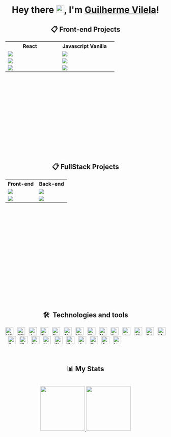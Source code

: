 
<h1 align="center">Hey there <img src="https://media.giphy.com/media/hvRJCLFzcasrR4ia7z/giphy.gif" width="25px">, I'm <a href="https://guilherme-vilela.vercel.app/" target="_blank">Guilherme Vilela</a>!</h1> 


<div align="center">
 
 ## 📋 Front-end Projects

<table height="350px">
  <tbody >
    <tr>
      <th align="center" width="50%"> React <img src="https://user-images.githubusercontent.com/109693663/207225133-2a594a5a-56da-4b0c-91d8-8ad74eeacaab.png" width="13px"></th>
      <th align="center" width="50%">Javascript Vanilla <img src="https://user-images.githubusercontent.com/109693663/207225942-d775c6d2-1830-4054-b9d3-27ffdb9977dc.png" width="12px"></th>
    </tr>
   <tr>
         <td>
           <a href="https://github.com/guilhiz/TrackIt"><img src="https://github-readme-stats.vercel.app/api/pin/?username=guilhiz&repo=TrackIt&title_color=7A7ADB&icon_color=2234AE&text_color=D3D3D3&bg_color=0,000000,130F40"></a>
         </td>
         <td>
            <a href="https://github.com/guilhiz/Bate-Papo-UOL"><img src="https://github-readme-stats.vercel.app/api/pin/?username=guilhiz&repo=Bate-Papo-UOL&title_color=7A7ADB&icon_color=2234AE&text_color=D3D3D3&bg_color=0,000000,130F40"></a>
         </td>
   </tr>
    <tr>
         <td>
           <a href="https://github.com/guilhiz/CineFlex"><img src="https://github-readme-stats.vercel.app/api/pin/?username=guilhiz&repo=CineFlex&title_color=7A7ADB&icon_color=2234AE&text_color=D3D3D3&bg_color=0,000000,130F40"></a>
         </td>
         <td>
            <a href="https://github.com/guilhiz/Parrot-Card-Game"><img src="https://github-readme-stats.vercel.app/api/pin/?username=guilhiz&repo=Parrot-Card-Game&title_color=7A7ADB&icon_color=2234AE&text_color=D3D3D3&bg_color=0,000000,130F40"></a>
         </td>
   </tr>
   <tr>
         <td>
           <a href="https://github.com/guilhiz/GitHub-Timeline"><img src="https://github-readme-stats.vercel.app/api/pin/?username=guilhiz&repo=GitHub-Timeline&title_color=7A7ADB&icon_color=2234AE&text_color=D3D3D3&bg_color=0,000000,130F40"></a>
         </td>
         <td>
             <a href="https://github.com/guilhiz/Driven-Eats"><img src="https://github-readme-stats.vercel.app/api/pin/?username=guilhiz&repo=Driven-Eats&title_color=7A7ADB&icon_color=2234AE&text_color=D3D3D3&bg_color=0,000000,130F40"></a>
         </td>
    </tr>
  </tbody>
</table>

 ## 📋 FullStack Projects
 <table height="350px">
  <tbody >
    <tr>
      <th align="center" width="50%"> Front-end </th>
      <th align="center" width="50%">Back-end </th>
    </tr>
   <tr>
         <td>
           <a href="https://github.com/guilhiz/My-Wallet"><img src="https://github-readme-stats.vercel.app/api/pin/?username=guilhiz&repo=My-Wallet&title_color=7A7ADB&icon_color=2234AE&text_color=D3D3D3&bg_color=0,000000,130F40"></a>
         </td>
         <td>
            <a href="https://github.com/guilhiz/API-My-Wallet"><img src="https://github-readme-stats.vercel.app/api/pin/?username=guilhiz&repo=API-My-Wallet&title_color=7A7ADB&icon_color=2234AE&text_color=D3D3D3&bg_color=0,000000,130F40"></a>
         </td>
   </tr>
    <tr>
         <td>
           <a href="https://github.com/guilhiz/Lake-Shore"><img src="https://github-readme-stats.vercel.app/api/pin/?username=guilhiz&repo=Lake-Shore&title_color=7A7ADB&icon_color=2234AE&text_color=D3D3D3&bg_color=0,000000,130F40"></a>
         </td>
         <td>
            <a href="https://github.com/guilhiz/API-Lake-Shore"><img src="https://github-readme-stats.vercel.app/api/pin/?username=guilhiz&repo=API-Lake-Shore&title_color=7A7ADB&icon_color=2234AE&text_color=D3D3D3&bg_color=0,000000,130F40"></a>
         </td>
   </tr>
  </tbody>
 </table>
</div>
&nbsp;
  <div align="center">
 
  ## 🛠  Technologies and tools
 
 </div>
 
        
[<img src="https://img.shields.io/badge/HTML5-130F40?logo=html5&logoColor=E34F26" alt="HTML5 logo" title="HTML5" height="25" />][tech_tools_anchor]
&nbsp;
[<img src="https://img.shields.io/badge/CSS3-130F40?logo=css3&logoColor=1572B6" alt="CSS3 logo" title="CSS3" height="25" />][tech_tools_anchor]
&nbsp;
[<img src="https://img.shields.io/badge/JavaScript-130F40?logo=javascript&logoColor=F7DF1E" alt="JavaScript logo" title="JavaScript" height="25" />][tech_tools_anchor]
&nbsp;
[<img src="https://img.shields.io/badge/TypeScript-130F40?logo=typescript&logoColor=3178C6" alt="TypeScript logo" title="TypeScript" height="25" />][tech_tools_anchor]
&nbsp;
[<img src="https://img.shields.io/badge/React-130F40?logo=react&logoColor=61DAFB" alt="React logo" title="React" height="25" />][tech_tools_anchor]
&nbsp;
[<img src="https://img.shields.io/badge/next.js-130F40?logo=nextdotjs&logoColor=f1f1f1" alt="Next logo" title="Next" height="25" />][tech_tools_anchor]
&nbsp;
[<img src="https://img.shields.io/badge/Vite-130F40?logo=vite&logoColor=B73BFE" alt="Vite logo" title="Vite" height="25" />][tech_tools_anchor]
&nbsp;
[<img src="https://img.shields.io/badge/Styled--Components-130F40?logo=styled-components&logoColor=DB7093" alt="Styled-component logo" title="Styled-component" height="25" />][tech_tools_anchor]
&nbsp;
[<img src="https://img.shields.io/badge/Node.js-130F40?logo=node.js&logoColor=339933" alt="Node.js logo" title="Node.js" height="25" />][tech_tools_anchor] &nbsp;
[<img src="https://img.shields.io/badge/Express-130F40?&logo=express&logoColor=000000" alt="Express logo" title="Express" height="25" />][tech_tools_anchor]
&nbsp;
[<img src="https://img.shields.io/badge/JWT-130F40?logo=JSON%20web%20tokens&logoColor=00000" alt="JWT logo" title="jwt" height="25" />][tech_tools_anchor]
&nbsp;
[<img src="https://img.shields.io/badge/Jest-130F40?logo=jest&logoColor=C21325" alt="JEST logo" title="jest" height="25" />][tech_tools_anchor]
&nbsp;
[<img src="https://img.shields.io/badge/Prisma-130F40?&logo=Prisma&logoColor=3982CE" alt="Prisma logo" title="prisma" height="25" />][tech_tools_anchor]
&nbsp;
[<img src="https://img.shields.io/badge/MongoDB-130F40?logo=mongodb&logoColor=47A248" alt="MongoDB logo" title="MongoDB" height="25" />][tech_tools_anchor]
&nbsp;
[<img src="https://img.shields.io/badge/PostgreSQL-130F40?logo=postgresql&logoColor=316192" alt="Postgres logo" title="postgres" height="25" />][tech_tools_anchor]
&nbsp;
[<img src="https://img.shields.io/badge/Insomnia-130F40?logo=Insomnia&logoColor=5849be" alt="Slack logo" title="slack" height="25" />][tech_tools_anchor]
&nbsp;
[<img src="https://img.shields.io/badge/Figma-130F40?logo=figma&logoColor=F24E1E" alt="Figma logo" title="figma" height="25" />][tech_tools_anchor]
&nbsp;
[<img src="https://img.shields.io/badge/Vercel-130F40?&logo=vercel&logoColor=ffffff" alt="Vercel logo" title="Vercel" height="25" />][tech_tools_anchor]
&nbsp;
[<img src="https://img.shields.io/badge/Netlify-130F40?logo=netlify&logoColor=4285F4" alt="Netlify logo" title="Netlify" height="25" />][tech_tools_anchor]
&nbsp;
[<img src="https://img.shields.io/badge/git-130F40?logo=git&logoColor=F05032" alt="Git logo" title="git" height="25" />][tech_tools_anchor]
&nbsp;
[<img src="https://img.shields.io/badge/Jira-130F40?style=&logo=Jira&logoColor=0052CC" alt="Jira logo" title="jira" height="25" />][tech_tools_anchor]
&nbsp;
[<img src="https://img.shields.io/badge/Slack-130F40?&logo=slack&logoColor=4A154B" alt="Slack logo" title="slack" height="25" />][tech_tools_anchor]
&nbsp;
[<img src="https://img.shields.io/badge/Trello-130F40?&logo=trello&logoColor=0052CC" alt="Trello logo" title="trello" height="25" />][tech_tools_anchor]
&nbsp;
[<img src="https://img.shields.io/badge/Linux-130F40?logo=linux&logoColor=black" alt="Linux logo" title="Linux" height="25" />][tech_tools_anchor]


&nbsp;

<div align="center">
 
## 📊 My Stats
 
 </div>
&nbsp;
<div align="center">
  <a href="https://github.com/guilhiz">
  <img height="140vh" src="https://github-readme-stats.vercel.app/api?username=guilhiz&include_all_commits=true&count_private=true&show_icons=true&line_height=20&title_color=7A7ADB&icon_color=2234AE&text_color=D3D3D3&bg_color=0,000000,130F40" alt="">
  <img height="140vh"src="https://github-readme-stats.vercel.app/api/top-langs?username=guilhiz&layout=compact&show_icons=true&line_height=10&title_color=7A7ADB&icon_color=2234AE&text_color=D3D3D3&bg_color=0,000000,130F40" alt=""/>
</div>

    
[tech_tools_anchor]: #bonjour--
